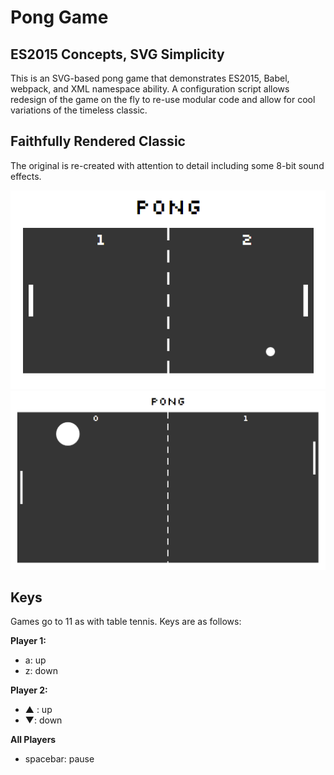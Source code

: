 # Pong Game
## ES2015 Concepts, SVG Simplicity
This is an SVG-based pong game that demonstrates ES2015, Babel, webpack, and XML namespace ability. A configuration script allows redesign of the game on the fly to re-use modular code and allow for cool variations of the timeless classic.

## Faithfully Rendered Classic
The original is re-created with attention to detail including some 8-bit sound effects. 

<img src="https://raw.githubusercontent.com/victorsalmon/pong/master/public/images/pong-default.png">

<img src="https://raw.githubusercontent.com/victorsalmon/pong/master/public/images/pong-custom.png">


## Keys
Games go to 11 as with table tennis. Keys are as follows:

**Player 1:**
* a: up
* z: down

**Player 2:**
* ▲ : up
* ▼: down

**All Players**
* spacebar: pause